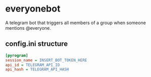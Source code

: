 # everyonebot

A telegram bot that triggers all members of a group when someone mentions
@everyone.

## config.ini structure

```ini
[pyrogram]
session_name = INSERT_BOT_TOKEN_HERE
api_id = TELEGRAM_API_ID
api_hash = TELEGRAM_API_HASH
```
